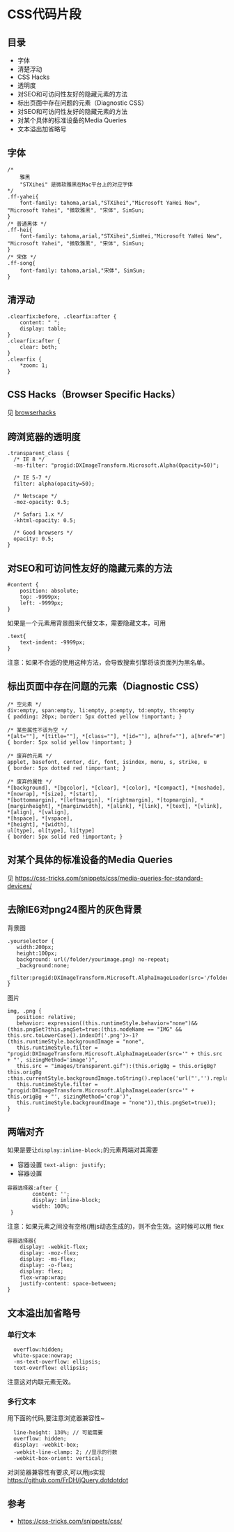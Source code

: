 # CSS代码片段
## 目录
* 字体
* 清楚浮动
* CSS Hacks
* 透明度
* 对SEO和可访问性友好的隐藏元素的方法
* 标出页面中存在问题的元素（Diagnostic CSS）
* 对SEO和可访问性友好的隐藏元素的方法
* 对某个具体的标准设备的Media Queries
* 文本溢出加省略号

## 字体
```
/*
	雅黑
	"STXihei" 是微软雅黑在Mac平台上的对应字体
*/
.ff-yahei{
	font-family: tahoma,arial,"STXihei","Microsoft YaHei New", "Microsoft Yahei", "微软雅黑", "宋体", SimSun;
}
/* 普通黑体 */
.ff-hei{
    font-family: tahoma,arial,"STXihei",SimHei,"Microsoft YaHei New", "Microsoft Yahei", "微软雅黑", "宋体", SimSun;
}
/* 宋体 */
.ff-song{
	font-family: tahoma,arial,"宋体", SimSun;
}
```

## 清浮动
```
.clearfix:before, .clearfix:after {
    content: " ";
    display: table;
}
.clearfix:after {
    clear: both;
}
.clearfix {
    *zoom: 1;
}
```

## CSS Hacks（Browser Specific Hacks）
见 [browserhacks](http://browserhacks.com/)

## 跨浏览器的透明度
```
.transparent_class {
  /* IE 8 */
  -ms-filter: "progid:DXImageTransform.Microsoft.Alpha(Opacity=50)";

  /* IE 5-7 */
  filter: alpha(opacity=50);

  /* Netscape */
  -moz-opacity: 0.5;

  /* Safari 1.x */
  -khtml-opacity: 0.5;

  /* Good browsers */
  opacity: 0.5;
}
```

## 对SEO和可访问性友好的隐藏元素的方法
```
#content {
    position: absolute;
    top: -9999px;
    left: -9999px;
}
```
如果是一个元素用背景图来代替文本，需要隐藏文本，可用
```
.text{
	text-indent: -9999px;
}
```

注意：如果不合适的使用这种方法，会导致搜索引擎将该页面列为黑名单。

## 标出页面中存在问题的元素（Diagnostic CSS）
```
/* 空元素 */
div:empty, span:empty, li:empty, p:empty, td:empty, th:empty
{ padding: 20px; border: 5px dotted yellow !important; }

/* 某些属性不该为空 */
*[alt=""], *[title=""], *[class=""], *[id=""], a[href=""], a[href="#"]
{ border: 5px solid yellow !important; }

/* 废弃的元素 */
applet, basefont, center, dir, font, isindex, menu, s, strike, u
{ border: 5px dotted red !important; }

/* 废弃的属性 */
*[background], *[bgcolor], *[clear], *[color], *[compact], *[noshade], *[nowrap], *[size], *[start],
*[bottommargin], *[leftmargin], *[rightmargin], *[topmargin], *[marginheight], *[marginwidth], *[alink], *[link], *[text], *[vlink],
*[align], *[valign],
*[hspace], *[vspace],
*[height], *[width],
ul[type], ol[type], li[type]
{ border: 5px solid red !important; }
```

## 对某个具体的标准设备的Media Queries
见 https://css-tricks.com/snippets/css/media-queries-for-standard-devices/

## 去除IE6对png24图片的灰色背景
背景图
```
.yourselector {
   width:200px;
   height:100px;
   background: url(/folder/yourimage.png) no-repeat;
   _background:none;
   _filter:progid:DXImageTransform.Microsoft.AlphaImageLoader(src='/folder/yourimage.png',sizingMethod='crop');
}
```

图片
```
img, .png {
   position: relative;
   behavior: expression((this.runtimeStyle.behavior="none")&&(this.pngSet?this.pngSet=true:(this.nodeName == "IMG" && this.src.toLowerCase().indexOf('.png')>-1?(this.runtimeStyle.backgroundImage = "none",
   this.runtimeStyle.filter = "progid:DXImageTransform.Microsoft.AlphaImageLoader(src='" + this.src + "', sizingMethod='image')",
   this.src = "images/transparent.gif"):(this.origBg = this.origBg? this.origBg :this.currentStyle.backgroundImage.toString().replace('url("','').replace('")',''),
   this.runtimeStyle.filter = "progid:DXImageTransform.Microsoft.AlphaImageLoader(src='" + this.origBg + "', sizingMethod='crop')",
   this.runtimeStyle.backgroundImage = "none")),this.pngSet=true));
}
```

## 两端对齐
如果是要让`display:inline-block;`的元素两端对其需要
* 容器设置 `text-align: justify;`
* 容器设置
```
容器选择器:after {
        content: '';
        display: inline-block;
        width: 100%;
 }
 ```

注意：如果元素之间没有空格(用js动态生成的)，则不会生效。这时候可以用 flex
```
容器选择器{
    display: -webkit-flex;
    display: -moz-flex;
    display: -ms-flex;
    display: -o-flex;
    display: flex;
    flex-wrap:wrap;
    justify-content: space-between;
}
```

## 文本溢出加省略号
### 单行文本
```
  overflow:hidden;
  white-space:nowrap;
  -ms-text-overflow: ellipsis;
  text-overflow: ellipsis;
```

注意这对内联元素无效。

### 多行文本
用下面的代码,要注意浏览器兼容性~
```
  line-height: 130%; // 可能需要
  overflow: hidden;
  display: -webkit-box;
  -webkit-line-clamp: 2; //显示的行数
  -webkit-box-orient: vertical;
```

对浏览器兼容性有要求,可以用js实现 https://github.com/FrDH/jQuery.dotdotdot

## 参考
* https://css-tricks.com/snippets/css/
